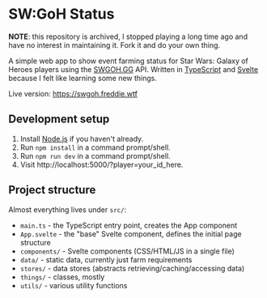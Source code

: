 # SW:GoH Status

**NOTE**: this repository is archived, I stopped playing a long time ago and have no interest in maintaining it. Fork it and do your own thing.

A simple web app to show event farming status for Star Wars: Galaxy of Heroes players using the [SWGOH.GG](https://swgoh.gg) API. Written in [TypeScript](https://www.typescriptlang.org/) and [Svelte](https://svelte.dev)
because I felt like learning some new things.

Live version: https://swgoh.freddie.wtf

## Development setup

1. Install [Node.js](https://nodejs.org/en/) if you haven't already.
2. Run `npm install` in a command prompt/shell.
3. Run `npm run dev` in a command prompt/shell.
4. Visit http://localhost:5000/?player=your_id_here.

## Project structure

Almost everything lives under `src/`:

- `main.ts` - the TypeScript entry point, creates the App component
- `App.svelte` - the "base" Svelte component, defines the initial page structure
- `components/` - Svelte components (CSS/HTML/JS in a single file)
- `data/` - static data, currently just farm requirements
- `stores/` - data stores (abstracts retrieving/caching/accessing data)
- `things/` - classes, mostly
- `utils/` - various utility functions

